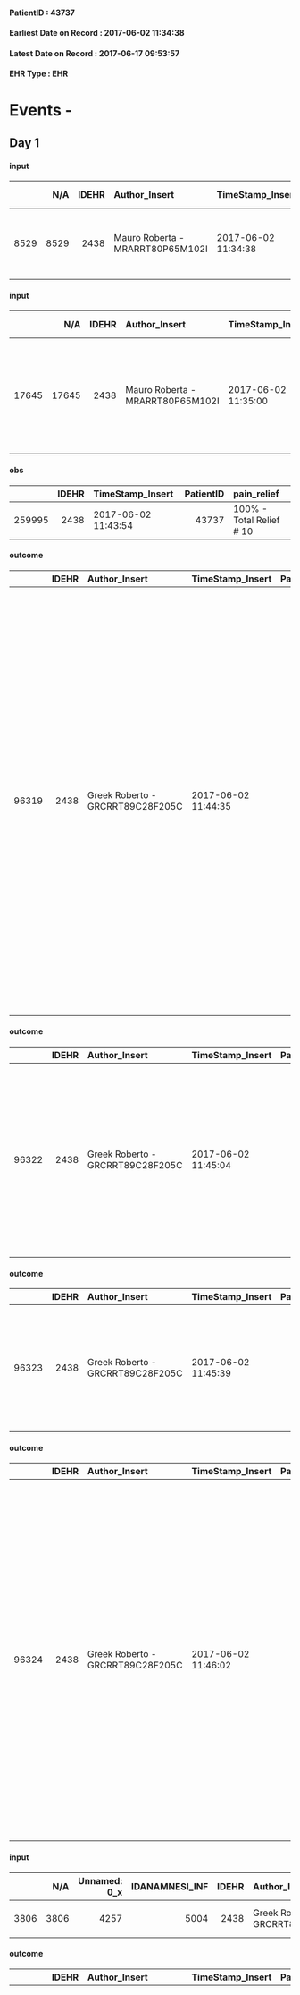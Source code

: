 
#### PatientID : 43737
#### Earliest Date on Record : 2017-06-02 11:34:38
#### Latest Date on Record : 2017-06-17 09:53:57
#### EHR Type : EHR

# Events - 

## Day 1

#### input
|      |    N/A |   IDEHR | Author_Insert                    | TimeStamp_Insert    | EHRType   |   PatientID |   IDDigitalSignDocument | persone_vicine   |   Unnamed: 0_y |   IDANAMNESI_MED |   Non_Rilevabile_y | Note_Non_Rilevabile_y   | diagnosis                                                            |
|-----:|-------:|--------:|:---------------------------------|:--------------------|:----------|------------:|------------------------:|:-----------------|---------------:|-----------------:|-------------------:|:------------------------|:---------------------------------------------------------------------|
| 8529 |   8529 |    2438 | Mauro Roberta - MRARRT80P65M102I | 2017-06-02 11:34:38 | EHR       |       43737 |                  770172 | N/A              |          12574 |             6641 |                  0 | NR                      | Neoplasia polmonare sottoposta a multipli trattamenti radioterapici. |

#### input
|       |    N/A |   IDEHR | Author_Insert                    | TimeStamp_Insert    | EHRType   |   PatientID |   IDDigitalSignDocument | persone_vicine   |   Unnamed: 0_y.1 |   IDDIAGNOSI_ICD |   Non_Rilevabile_y.1 | Note_Non_Rilevabile_y.1   | I_ICD                                                            | II_ICD                                                                       | III_ICD                                                                                                                                                             | IV_ICD                                                  | I_Anno   |
|------:|-------:|--------:|:---------------------------------|:--------------------|:----------|------------:|------------------------:|:-----------------|-----------------:|-----------------:|---------------------:|:--------------------------|:-----------------------------------------------------------------|:-----------------------------------------------------------------------------|:--------------------------------------------------------------------------------------------------------------------------------------------------------------------|:--------------------------------------------------------|:---------|
| 17645 |  17645 |    2438 | Mauro Roberta - MRARRT80P65M102I | 2017-06-02 11:35:00 | EHR       |       43737 |                  770173 | N/A              |             3206 |             3206 |                    0 | NR                        | 1629 - Tumori maligni del bronco o polmone, non specificato#2069 | 07070 - Epatite virale C non specificata senza menzione di coma epatico#2854 | 25000 - Diabete mellito, tipo II o non specificato, non definito se scompensato, senza specificato, non definito se controllato, senza menzione di complicanze#2314 | 1459 - Tumori maligni della bocca, non specificata#2515 | 2014#54  |

#### obs
|        |   IDEHR | TimeStamp_Insert    |   PatientID | pain_relief              |
|-------:|--------:|:--------------------|------------:|:-------------------------|
| 259995 |    2438 | 2017-06-02 11:43:54 |       43737 | 100% - Total Relief # 10 |

#### outcome
|       |   IDEHR | Author_Insert                    | TimeStamp_Insert    |   PatientID |   IDDigitalSignDocument |   IDPAI_VIDAS | opt_problem                                                            |   opt_problem_num | opt_obiettivo                                               |   opt_obiettivo_num | ds_note                             | opt_stato_problema   |   opt_stato_problema_num | opt_interventi                                                                                                                                                                                                                                                                                                                                                                                                                                                   |   opt_interventi_num |
|------:|--------:|:---------------------------------|:--------------------|------------:|------------------------:|--------------:|:-----------------------------------------------------------------------|------------------:|:------------------------------------------------------------|--------------------:|:------------------------------------|:---------------------|-------------------------:|:-----------------------------------------------------------------------------------------------------------------------------------------------------------------------------------------------------------------------------------------------------------------------------------------------------------------------------------------------------------------------------------------------------------------------------------------------------------------|---------------------:|
| 96319 |    2438 | Greek Roberto - GRCRRT89C28F205C | 2017-06-02 11:44:35 |       43737 |                  770203 |         98558 | Alteration of comfort associated with chronic pain and / or acute # 29 |                 2 | The patient riferir√ † ¬ † a satisfactory pain control # 56 |                   1 | More controlled hand and foot pains | closed Problem # 2   |                        2 | Implementation PAI - Therapeutic adjustment # 441; Implementation PAI - Evaluate the efficacy of drug administration # 443; Counseling - Sharing with the caregiver the therapeutic path # 445; Educational - educating the caregiver / patient to the recognition / treatment of symptom # 446; Informative - Inform the patient / caregiver of the need to maintain QoL # 448; Implementation of PAI - Administer the medication correctly as prescribed # 442 |                    2 |

#### outcome
|       |   IDEHR | Author_Insert                    | TimeStamp_Insert    |   PatientID |   IDDigitalSignDocument |   IDPAI_VIDAS | opt_problem               |   opt_problem_num | opt_obiettivo                                                                                         |   opt_obiettivo_num | opt_stato_problema   |   opt_stato_problema_num | opt_interventi                                                                                                                                                                                                   |   opt_interventi_num |
|------:|--------:|:---------------------------------|:--------------------|------------:|------------------------:|--------------:|:--------------------------|------------------:|:------------------------------------------------------------------------------------------------------|--------------------:|:---------------------|-------------------------:|:-----------------------------------------------------------------------------------------------------------------------------------------------------------------------------------------------------------------|---------------------:|
| 96322 |    2438 | Greek Roberto - GRCRRT89C28F205C | 2017-06-02 11:45:04 |       43737 |                  770208 |         98561 | Altered sleep / wake # 31 |                 4 | The patient report † † he slept satisfactorily in terms of quality ¬ † both in terms of quantity # 62 |                   4 | closed Problem # 2   |                        2 | Implementation PAI - Administer the drugs correctly as prescribed # 520; Counseling - Share with the patient the therapeutic path # 522; Implementation PAI - Evaluate the efficacy of drug administration # 521 |                    4 |

#### outcome
|       |   IDEHR | Author_Insert                    | TimeStamp_Insert    |   PatientID |   IDDigitalSignDocument |   IDPAI_VIDAS | opt_problem                                            |   opt_problem_num | opt_obiettivo                                                                                                               |   opt_obiettivo_num | ds_note                             | opt_stato_problema   |   opt_stato_problema_num |   opt_interventi_num |
|------:|--------:|:---------------------------------|:--------------------|------------:|------------------------:|--------------:|:-------------------------------------------------------|------------------:|:----------------------------------------------------------------------------------------------------------------------------|--------------------:|:------------------------------------|:---------------------|-------------------------:|---------------------:|
| 96323 |    2438 | Greek Roberto - GRCRRT89C28F205C | 2017-06-02 11:45:39 |       43737 |                  770209 |         98562 | Alteration or risk of impairment of lung function # 26 |                 3 | The patient will present more profound and effective breaths with possible removal of pulmonary secretions, if present # 43 |                   4 | Dyspnea with a nonproductive cough. | closed Problem # 2   |                        2 |                    4 |

#### outcome
|       |   IDEHR | Author_Insert                    | TimeStamp_Insert    |   PatientID |   IDDigitalSignDocument |   IDPAI_VIDAS | opt_problem                           |   opt_problem_num | opt_obiettivo                             |   opt_obiettivo_num | ds_note                                       | opt_stato_problema   |   opt_stato_problema_num | opt_interventi                                                                                                                                                                                                                                                                                                                                                               |   opt_interventi_num |
|------:|--------:|:---------------------------------|:--------------------|------------:|------------------------:|--------------:|:--------------------------------------|------------------:|:------------------------------------------|--------------------:|:----------------------------------------------|:---------------------|-------------------------:|:-----------------------------------------------------------------------------------------------------------------------------------------------------------------------------------------------------------------------------------------------------------------------------------------------------------------------------------------------------------------------------|---------------------:|
| 96324 |    2438 | Greek Roberto - GRCRRT89C28F205C | 2017-06-02 11:46:02 |       43737 |                  770210 |         98563 | Nutrition / Hydration inadequate # 34 |                 4 | The patient hydrater√ † † adequately # 74 |                   4 | Almost no power supply and adequate hydration | closed Problem # 2   |                        2 | Information - Inform the patient / caregiver on necessit√ † to reduce consciousness to maintain QoL if the symptoms become refractory # 628; Information - Inform the patient / caregiver on the possible options of intervention # 627; Education - Educate the caregiver / patient symptom recognition / treatment # 626; PAI Implementation - therapeutic upgrading # 621 |                    4 |

#### input
|      |    N/A |   Unnamed: 0_x |   IDANAMNESI_INF |   IDEHR | Author_Insert                    | TimeStamp_Insert           | EHRType   |   PatientID |   IDDigitalSignDocument |   Non_Rilevabile_x | Note_Non_Rilevabile_x   | perc_salute               | persone_vicine          | Caregiver   |
|-----:|-------:|---------------:|-----------------:|--------:|:---------------------------------|:---------------------------|:----------|------------:|------------------------:|-------------------:|:------------------------|:--------------------------|:------------------------|:------------|
| 3806 |   3806 |           4257 |             5004 |    2438 | Greek Roberto - GRCRRT89C28F205C | 2017-06-02 14:35:55.183000 | EHR       |       43737 |                  770532 |                  0 | NR                      | perdit√ † Performance # 0 | his wife and 5 children | wife        |

#### outcome
|       |   IDEHR | Author_Insert                    | TimeStamp_Insert    |   PatientID |   IDDigitalSignDocument |   IDPAI_VIDAS | opt_problem                         |   opt_problem_num | opt_obiettivo                                                                                                                                                                                           |   opt_obiettivo_num | opt_stato_problema   |   opt_stato_problema_num | opt_interventi                                                                                                                                                                                                                                                                                                                                                                                                                                                                                                             |   opt_interventi_num |
|------:|--------:|:---------------------------------|:--------------------|------------:|------------------------:|--------------:|:------------------------------------|------------------:|:--------------------------------------------------------------------------------------------------------------------------------------------------------------------------------------------------------|--------------------:|:---------------------|-------------------------:|:---------------------------------------------------------------------------------------------------------------------------------------------------------------------------------------------------------------------------------------------------------------------------------------------------------------------------------------------------------------------------------------------------------------------------------------------------------------------------------------------------------------------------|---------------------:|
| 96411 |    2438 | Greek Roberto - GRCRRT89C28F205C | 2017-06-02 14:37:37 |       43737 |                  770535 |         98650 | Deficit in the care of s√® # 25 = 0 |                 4 | Keep the remaining capacit√ † ¬ † in taking care of s√®, helping the patient to accept their limitations, considering himself in a realistic and objective (eating, bathing, dressing, delete) # 40 = 0 |                   4 | Open Problem # 1     |                        1 | Implementation PAI - Ensuring the right privacy # 91 = 0; Implementation of the IAP - Replace with respect to the already compromised activities # 93 = 0; Implementation of the IAP - Guarantee the patient's choices based on his desires # 92 = 0; Implementation PAI - Help the patient in the activities in which there is still participation by maintaining a non-judgmental attitude # 94 = 0; Implementation of the PAI - Do not increase the patient's dependency regime by replacing in all activities # 95 = 0 |                    4 |

#### outcome
|       |   IDEHR | Author_Insert                    | TimeStamp_Insert    |   PatientID |   IDDigitalSignDocument |   IDPAI_VIDAS | opt_problem                                                |   opt_problem_num | opt_obiettivo                                                                                                   |   opt_obiettivo_num | opt_stato_problema   |   opt_stato_problema_num | opt_interventi                                                                                                                                                                                                                                                                                                                                                                                                                                                                                                                          |   opt_interventi_num |
|------:|--------:|:---------------------------------|:--------------------|------------:|------------------------:|--------------:|:-----------------------------------------------------------|------------------:|:----------------------------------------------------------------------------------------------------------------|--------------------:|:---------------------|-------------------------:|:----------------------------------------------------------------------------------------------------------------------------------------------------------------------------------------------------------------------------------------------------------------------------------------------------------------------------------------------------------------------------------------------------------------------------------------------------------------------------------------------------------------------------------------|---------------------:|
| 96415 |    2438 | Greek Roberto - GRCRRT89C28F205C | 2017-06-02 14:40:09 |       43737 |                  770549 |         98654 | Alteration or risk of impairment of lung function # 26 = 0 |                 3 | The patient will present deeper breaths with effective removal of the pulmonary secretions, if present # 43 = 0 |                   4 | Open Problem # 1     |                        1 | PAI implementation - Place the patient in a semi-seated position and, if necessary, administer O2 therapy # 225 = 0; PAI implementation - Maintain adequate air humidification # 227 = 0; PAI implementation - Monitor water balance # 228 = 0; Implementation of the PAI - Position the patient in a lateral safety position # 229 = 0; Implementation of the PAI - Use a disposable nasal probe for aspiration, taking care not to damage the tracheal mucosa # 231 = 0; Implementation of the PAI - Therapeutic adjustment # 232 = 0 |                    4 |

#### obs
|        |   IDEHR | TimeStamp_Insert           |   PatientID | opt_cooperation   | opt_care_giver   | chk_gastrointestinal_symptoms   | dyspnoea    | motor_performance              | body_temp    | diet     | cognitive_state   | consumption_help   |
|-------:|--------:|:---------------------------|------------:|:------------------|:-----------------|:--------------------------------|:------------|:-------------------------------|:-------------|:---------|:------------------|:-------------------|
| 115334 |    2438 | 2017-06-02 17:00:50.187000 |       43737 | uncooperative # 1 | This # 0         | loss of appetite # 3            | at rest # 0 | bedridden, nontransferable # 5 | Apyrexia # 1 | soft # 1 | Polished # 2      | help with # 2      |

#### obs
|        |   IDEHR | TimeStamp_Insert    |   PatientID |
|-------:|--------:|:--------------------|------------:|
| 163870 |    2438 | 2017-06-02 17:01:15 |       43737 |

#### obs
|        |   IDEHR | TimeStamp_Insert    |   PatientID | pain_relief              |
|-------:|--------:|:--------------------|------------:|:-------------------------|
| 260059 |    2438 | 2017-06-02 17:05:42 |       43737 | 100% - Total Relief # 10 |

#### obs
|       |   IDEHR | TimeStamp_Insert           |   PatientID | personal_hygiene       | urine_elimination   | mobility      | speech            | active_diuresis     | asthenia   | dyspnoea    | motor_performance                                                                                  | diet     | cognitive_state   | consumption_help   |
|------:|--------:|:---------------------------|------------:|:-----------------------|:--------------------|:--------------|:------------------|:--------------------|:-----------|:------------|:---------------------------------------------------------------------------------------------------|:---------|:------------------|:-------------------|
| 66418 |    2438 | 2017-06-02 17:39:51.710000 |       43737 | With help and aids # 3 | Independent # 0     | With help # 2 | fluent speech # 0 | active diuresis # 0 | Severe # 2 | at rest # 0 | 30% - Patient with directions to the hospital or home hospitalization, intensive home support # 03 | Soft # 1 | Polished # 2      | help with # 2      |

#### obs
|        |   IDEHR | TimeStamp_Insert    |   PatientID | pain_relief              |
|-------:|--------:|:--------------------|------------:|:-------------------------|
| 260103 |    2438 | 2017-06-03 01:40:23 |       43737 | 100% - Total Relief # 10 |

#### obs
|        |   IDEHR | TimeStamp_Insert           |   PatientID | dyspnoea    | body_temp    |
|-------:|--------:|:---------------------------|------------:|:------------|:-------------|
| 115344 |    2438 | 2017-06-03 05:35:34.887000 |       43737 | at rest # 0 | Apyrexia # 1 |

#### obs
|        |   IDEHR | TimeStamp_Insert    |   PatientID |
|-------:|--------:|:--------------------|------------:|
| 163883 |    2438 | 2017-06-03 05:38:01 |       43737 |

#### obs
|       |   IDEHR | TimeStamp_Insert           |   PatientID | speech            | dyspnoea    | motor_performance                                                                                  |
|------:|--------:|:---------------------------|------------:|:------------------|:------------|:---------------------------------------------------------------------------------------------------|
| 66436 |    2438 | 2017-06-03 06:04:14.593000 |       43737 | fluent speech # 0 | at rest # 0 | 30% - Patient with directions to the hospital or home hospitalization, intensive home support # 03 |

#### obs
|        |   IDEHR | TimeStamp_Insert    |   PatientID | pain_relief              |
|-------:|--------:|:--------------------|------------:|:-------------------------|
| 260115 |    2438 | 2017-06-03 09:46:20 |       43737 | 100% - Total Relief # 10 |

#### obs
|        |   IDEHR | TimeStamp_Insert           |   PatientID | opt_cooperation   | chk_gastrointestinal_symptoms   | cachexia     | dyspnoea    | motor_performance                     | body_temp    | agitation_behavior_freq   | diet     | cognitive_state   | consumption_help   |
|-------:|--------:|:---------------------------|------------:|:------------------|:--------------------------------|:-------------|:------------|:--------------------------------------|:-------------|:--------------------------|:---------|:------------------|:-------------------|
| 115361 |    2438 | 2017-06-03 11:22:43.757000 |       43737 | Collaborating # 0 | loss of appetite # 3            | cachexia # 0 | at rest # 0 | wanders with aids and supervision # 1 | Apyrexia # 1 | quiet # 0                 | soft # 1 | Polished # 2      | Independent # 0    |

#### obs
|        |   IDEHR | TimeStamp_Insert    |   PatientID |
|-------:|--------:|:--------------------|------------:|
| 163899 |    2438 | 2017-06-03 11:23:06 |       43737 |


## Day 2

#### obs
|        |   IDEHR | TimeStamp_Insert    |   PatientID | pain_relief              |
|-------:|--------:|:--------------------|------------:|:-------------------------|
| 260142 |    2438 | 2017-06-03 13:42:27 |       43737 | 100% - Total Relief # 10 |

#### obs
|       |   IDEHR | TimeStamp_Insert           |   PatientID | personal_hygiene       | urine_elimination   | mobility      | speech            | active_diuresis     | asthenia   | dyspnoea    | motor_performance                                                                                  | diet     | cognitive_state   | consumption_help   |
|------:|--------:|:---------------------------|------------:|:-----------------------|:--------------------|:--------------|:------------------|:--------------------|:-----------|:------------|:---------------------------------------------------------------------------------------------------|:---------|:------------------|:-------------------|
| 66445 |    2438 | 2017-06-03 14:32:45.510000 |       43737 | With help and aids # 3 | Independent # 0     | With help # 2 | fluent speech # 0 | active diuresis # 0 | Severe # 2 | at rest # 0 | 30% - Patient with directions to the hospital or home hospitalization, intensive home support # 03 | Soft # 1 | Polished # 2      | help with # 2      |

#### obs
|       |   IDEHR | TimeStamp_Insert           |   PatientID | personal_hygiene       | urine_elimination   | mobility      | speech            | active_diuresis     | asthenia   | dyspnoea        | motor_performance                                                                                  | diet     | cognitive_state   | consumption_help   |
|------:|--------:|:---------------------------|------------:|:-----------------------|:--------------------|:--------------|:------------------|:--------------------|:-----------|:----------------|:---------------------------------------------------------------------------------------------------|:---------|:------------------|:-------------------|
| 66451 |    2438 | 2017-06-03 17:46:11.533000 |       43737 | With help and aids # 3 | Independent # 0     | With help # 2 | fluent speech # 0 | active diuresis # 0 | Severe # 2 | mild strain # 1 | 30% - Patient with directions to the hospital or home hospitalization, intensive home support # 03 | Soft # 1 | Polished # 2      | help with # 2      |

#### obs
|        |   IDEHR | TimeStamp_Insert    |   PatientID | pain_relief              |
|-------:|--------:|:--------------------|------------:|:-------------------------|
| 260168 |    2438 | 2017-06-03 17:46:12 |       43737 | 100% - Total Relief # 10 |

#### obs
|        |   IDEHR | TimeStamp_Insert           |   PatientID | opt_cooperation   | opt_care_giver   | chk_gastrointestinal_symptoms   | cachexia     | dyspnoea    | motor_performance                     | body_temp    | agitation_behavior_freq   | diet     | cognitive_state   | consumption_help   |
|-------:|--------:|:---------------------------|------------:|:------------------|:-----------------|:--------------------------------|:-------------|:------------|:--------------------------------------|:-------------|:--------------------------|:---------|:------------------|:-------------------|
| 115385 |    2438 | 2017-06-03 18:37:29.200000 |       43737 | Collaborating # 0 | This # 0         | loss of appetite # 3            | cachexia # 0 | at rest # 0 | wanders with aids and supervision # 1 | Apyrexia # 1 | quiet # 0                 | soft # 1 | Polished # 2      | Independent # 0    |

#### obs
|        |   IDEHR | TimeStamp_Insert    |   PatientID |
|-------:|--------:|:--------------------|------------:|
| 163926 |    2438 | 2017-06-03 18:38:01 |       43737 |

#### obs
|        |   IDEHR | TimeStamp_Insert    |   PatientID | pain_relief              |
|-------:|--------:|:--------------------|------------:|:-------------------------|
| 260181 |    2438 | 2017-06-04 05:35:50 |       43737 | 100% - Total Relief # 10 |

#### obs
|       |   IDEHR | TimeStamp_Insert           |   PatientID | speech            | dyspnoea    | motor_performance                                                                                  |
|------:|--------:|:---------------------------|------------:|:------------------|:------------|:---------------------------------------------------------------------------------------------------|
| 66465 |    2438 | 2017-06-04 06:32:19.163000 |       43737 | fluent speech # 0 | at rest # 0 | 30% - Patient with directions to the hospital or home hospitalization, intensive home support # 03 |

#### obs
|        |   IDEHR | TimeStamp_Insert    |   PatientID |
|-------:|--------:|:--------------------|------------:|
| 163938 |    2438 | 2017-06-04 06:36:17 |       43737 |

#### obs
|        |   IDEHR | TimeStamp_Insert    |   PatientID | pain_relief              |
|-------:|--------:|:--------------------|------------:|:-------------------------|
| 260204 |    2438 | 2017-06-04 09:45:15 |       43737 | 100% - Total Relief # 10 |

#### obs
|        |   IDEHR | TimeStamp_Insert           |   PatientID | opt_cooperation   | chk_gastrointestinal_symptoms   | asthenia     | dyspnoea    | motor_performance                                | body_temp    | agitation_behavior_freq   | diet     | cognitive_state   | consumption_help   |
|-------:|--------:|:---------------------------|------------:|:------------------|:--------------------------------|:-------------|:------------|:-------------------------------------------------|:-------------|:--------------------------|:---------|:------------------|:-------------------|
| 115399 |    2438 | 2017-06-04 11:33:00.240000 |       43737 | Collaborating # 0 | loss of appetite # 3            | Moderate # 1 | at rest # 0 | only ambulate with aid or use the wheelchair # 2 | Apyrexia # 1 | quiet # 0                 | soft # 1 | Polished # 2      | Independent # 0    |

#### obs
|        |   IDEHR | TimeStamp_Insert    |   PatientID |
|-------:|--------:|:--------------------|------------:|
| 163947 |    2438 | 2017-06-04 11:33:37 |       43737 |


## Day 3

#### obs
|        |   IDEHR | TimeStamp_Insert    |   PatientID | pain_relief              |
|-------:|--------:|:--------------------|------------:|:-------------------------|
| 260215 |    2438 | 2017-06-04 13:16:03 |       43737 | 100% - Total Relief # 10 |

#### obs
|        |   IDEHR | TimeStamp_Insert           |   PatientID | opt_cooperation   | opt_care_giver   | chk_gastrointestinal_symptoms   | asthenia     | dyspnoea    | motor_performance                                | body_temp    | agitation_behavior_freq   | diet     | cognitive_state   | consumption_help   |
|-------:|--------:|:---------------------------|------------:|:------------------|:-----------------|:--------------------------------|:-------------|:------------|:-------------------------------------------------|:-------------|:--------------------------|:---------|:------------------|:-------------------|
| 115420 |    2438 | 2017-06-04 16:54:56.963000 |       43737 | Collaborating # 0 | This # 0         | loss of appetite # 3            | Moderate # 1 | at rest # 0 | only ambulate with aid or use the wheelchair # 2 | Apyrexia # 1 | quiet # 0                 | soft # 1 | Polished # 2      | Independent # 0    |

#### obs
|        |   IDEHR | TimeStamp_Insert    |   PatientID |
|-------:|--------:|:--------------------|------------:|
| 163969 |    2438 | 2017-06-04 16:55:34 |       43737 |

#### obs
|       |   IDEHR | TimeStamp_Insert           |   PatientID | personal_hygiene       | urine_elimination   | mobility      | speech            | active_diuresis     | asthenia   | dyspnoea    | motor_performance                                                                                  | body_temp    | diet     | cognitive_state   | consumption_help   |
|------:|--------:|:---------------------------|------------:|:-----------------------|:--------------------|:--------------|:------------------|:--------------------|:-----------|:------------|:---------------------------------------------------------------------------------------------------|:-------------|:---------|:------------------|:-------------------|
| 66480 |    2438 | 2017-06-04 20:29:11.503000 |       43737 | With help and aids # 3 | Independent # 0     | With help # 2 | fluent speech # 0 | active diuresis # 0 | Severe # 2 | at rest # 0 | 30% - Patient with directions to the hospital or home hospitalization, intensive home support # 03 | Apyrexia # 0 | Soft # 1 | Polished # 2      | help with # 2      |

#### obs
|        |   IDEHR | TimeStamp_Insert    |   PatientID | pain_relief              |
|-------:|--------:|:--------------------|------------:|:-------------------------|
| 260238 |    2438 | 2017-06-04 20:30:00 |       43737 | 100% - Total Relief # 10 |

#### obs
|        |   IDEHR | TimeStamp_Insert    |   PatientID | pain_relief              |
|-------:|--------:|:--------------------|------------:|:-------------------------|
| 260250 |    2438 | 2017-06-05 06:01:02 |       43737 | 100% - Total Relief # 10 |

#### obs
|       |   IDEHR | TimeStamp_Insert           |   PatientID | asthenia   | dyspnoea    | motor_performance                                                                                  |
|------:|--------:|:---------------------------|------------:|:-----------|:------------|:---------------------------------------------------------------------------------------------------|
| 66488 |    2438 | 2017-06-05 06:02:53.457000 |       43737 | Severe # 2 | at rest # 0 | 30% - Patient with directions to the hospital or home hospitalization, intensive home support # 03 |

#### obs
|        |   IDEHR | TimeStamp_Insert    |   PatientID |
|-------:|--------:|:--------------------|------------:|
| 163984 |    2438 | 2017-06-05 06:50:53 |       43737 |

#### obs
|        |   IDEHR | TimeStamp_Insert    |   PatientID | pain_relief              |
|-------:|--------:|:--------------------|------------:|:-------------------------|
| 260272 |    2438 | 2017-06-05 08:48:12 |       43737 | 100% - Total Relief # 10 |

#### obs
|        |   IDEHR | TimeStamp_Insert           |   PatientID | opt_cooperation   | opt_care_giver   | opt_dehydration   | dyspnoea    | motor_performance                     | agitation_behavior_freq   | diet            | cognitive_state   | consumption_help   |
|-------:|--------:|:---------------------------|------------:|:------------------|:-----------------|:------------------|:------------|:--------------------------------------|:--------------------------|:----------------|:------------------|:-------------------|
| 115439 |    2438 | 2017-06-05 10:26:50.693000 |       43737 | Collaborating # 0 | This # 0         | Dehydration # 0   | at rest # 0 | wanders with aids and supervision # 1 | quiet # 0                 | homogenized # 2 | Polished # 2      | Independent # 0    |

#### obs
|        |   IDEHR | TimeStamp_Insert    |   PatientID |
|-------:|--------:|:--------------------|------------:|
| 163996 |    2438 | 2017-06-05 10:27:26 |       43737 |


## Day 4

#### obs
|        |   IDEHR | TimeStamp_Insert    |   PatientID | pain_relief              |
|-------:|--------:|:--------------------|------------:|:-------------------------|
| 260394 |    2438 | 2017-06-05 16:15:55 |       43737 | 100% - Total Relief # 10 |

#### obs
|        |   IDEHR | TimeStamp_Insert           |   PatientID | opt_cooperation   | opt_care_giver   | opt_dehydration   | asthenia   | dyspnoea    | motor_performance                     | body_temp    | agitation_behavior_freq   | diet            | cognitive_state   | consumption_help   |
|-------:|--------:|:---------------------------|------------:|:------------------|:-----------------|:------------------|:-----------|:------------|:--------------------------------------|:-------------|:--------------------------|:----------------|:------------------|:-------------------|
| 115472 |    2438 | 2017-06-05 16:36:42.127000 |       43737 | Collaborating # 0 | This # 0         | Dehydration # 0   | light # 0  | at rest # 0 | wanders with aids and supervision # 1 | Apyrexia # 1 | quiet # 0                 | homogenized # 2 | Polished # 2      | Independent # 0    |

#### obs
|        |   IDEHR | TimeStamp_Insert    |   PatientID |
|-------:|--------:|:--------------------|------------:|
| 164027 |    2438 | 2017-06-05 16:37:29 |       43737 |

#### obs
|       |   IDEHR | TimeStamp_Insert           |   PatientID | personal_hygiene       | urine_elimination   | mobility      | speech            | active_diuresis     | asthenia   | dyspnoea    | motor_performance                                                                                  | body_temp    | diet     | cognitive_state   | consumption_help   |
|------:|--------:|:---------------------------|------------:|:-----------------------|:--------------------|:--------------|:------------------|:--------------------|:-----------|:------------|:---------------------------------------------------------------------------------------------------|:-------------|:---------|:------------------|:-------------------|
| 66527 |    2438 | 2017-06-05 20:01:19.153000 |       43737 | With help and aids # 3 | Independent # 0     | With help # 2 | fluent speech # 0 | active diuresis # 0 | Severe # 2 | at rest # 0 | 30% - Patient with directions to the hospital or home hospitalization, intensive home support # 03 | Apyrexia # 0 | Soft # 1 | Polished # 2      | help with # 2      |

#### obs
|        |   IDEHR | TimeStamp_Insert    |   PatientID | pain_relief              |
|-------:|--------:|:--------------------|------------:|:-------------------------|
| 260441 |    2438 | 2017-06-06 05:57:05 |       43737 | 100% - Total Relief # 10 |

#### obs
|       |   IDEHR | TimeStamp_Insert           |   PatientID | motor_performance                                                                                  |
|------:|--------:|:---------------------------|------------:|:---------------------------------------------------------------------------------------------------|
| 66536 |    2438 | 2017-06-06 06:23:16.900000 |       43737 | 30% - Patient with directions to the hospital or home hospitalization, intensive home support # 03 |

#### obs
|        |   IDEHR | TimeStamp_Insert    |   PatientID |
|-------:|--------:|:--------------------|------------:|
| 164049 |    2438 | 2017-06-06 06:31:41 |       43737 |


## Day 5

#### obs
|        |   IDEHR | TimeStamp_Insert    |   PatientID | pain_relief              |
|-------:|--------:|:--------------------|------------:|:-------------------------|
| 260497 |    2438 | 2017-06-06 11:49:29 |       43737 | 100% - Total Relief # 10 |

#### obs
|        |   IDEHR | TimeStamp_Insert    |   PatientID | pain_relief              |
|-------:|--------:|:--------------------|------------:|:-------------------------|
| 260509 |    2438 | 2017-06-06 12:11:12 |       43737 | 100% - Total Relief # 10 |

#### obs
|        |   IDEHR | TimeStamp_Insert           |   PatientID | opt_cooperation   | opt_care_giver   | opt_dehydration   | dyspnoea    | motor_performance                     | agitation_behavior_freq   | diet            | cognitive_state   | consumption_help   |
|-------:|--------:|:---------------------------|------------:|:------------------|:-----------------|:------------------|:------------|:--------------------------------------|:--------------------------|:----------------|:------------------|:-------------------|
| 115514 |    2438 | 2017-06-06 13:04:02.143000 |       43737 | Collaborating # 0 | This # 0         | Dehydration # 0   | at rest # 0 | wanders with aids and supervision # 1 | quiet # 0                 | homogenized # 2 | Polished # 2      | Independent # 0    |

#### obs
|        |   IDEHR | TimeStamp_Insert    |   PatientID |
|-------:|--------:|:--------------------|------------:|
| 164075 |    2438 | 2017-06-06 13:04:35 |       43737 |

#### obs
|        |   IDEHR | TimeStamp_Insert           |   PatientID |
|-------:|--------:|:---------------------------|------------:|
| 124056 |    2438 | 2017-06-06 14:52:53.423000 |       43737 |

#### obs
|        |   IDEHR | TimeStamp_Insert    |   PatientID |
|-------:|--------:|:--------------------|------------:|
| 164092 |    2438 | 2017-06-06 17:50:06 |       43737 |

#### obs
|        |   IDEHR | TimeStamp_Insert    |   PatientID | pain_relief              |
|-------:|--------:|:--------------------|------------:|:-------------------------|
| 260612 |    2438 | 2017-06-06 19:11:40 |       43737 | 100% - Total Relief # 10 |

#### obs
|       |   IDEHR | TimeStamp_Insert           |   PatientID | personal_hygiene       | urine_elimination   | mobility      | speech            | active_diuresis     | asthenia   | dyspnoea    | motor_performance                                                                                  | body_temp    | diet     | cognitive_state   | consumption_help   |
|------:|--------:|:---------------------------|------------:|:-----------------------|:--------------------|:--------------|:------------------|:--------------------|:-----------|:------------|:---------------------------------------------------------------------------------------------------|:-------------|:---------|:------------------|:-------------------|
| 66578 |    2438 | 2017-06-06 21:49:15.540000 |       43737 | With help and aids # 3 | Independent # 0     | With help # 2 | fluent speech # 0 | active diuresis # 0 | Severe # 2 | at rest # 0 | 30% - Patient with directions to the hospital or home hospitalization, intensive home support # 03 | Apyrexia # 0 | Soft # 1 | Polished # 2      | help with # 2      |

#### obs
|        |   IDEHR | TimeStamp_Insert           |   PatientID | opt_cooperation   | opt_care_giver   | chk_bowel_symptoms   | asthenia   | dyspnoea    | motor_performance                                                | body_temp    | agitation_behavior_freq   |
|-------:|--------:|:---------------------------|------------:|:------------------|:-----------------|:---------------------|:-----------|:------------|:-----------------------------------------------------------------|:-------------|:--------------------------|
| 115548 |    2438 | 2017-06-07 05:32:25.793000 |       43737 | Collaborating # 0 | absent # 2       | use aids # 1         | Severe # 2 | at rest # 0 | unable to walk, transfers difficolt√ † with support operator # 3 | Apyrexia # 1 | quiet # 0                 |

#### obs
|        |   IDEHR | TimeStamp_Insert    |   PatientID |
|-------:|--------:|:--------------------|------------:|
| 164107 |    2438 | 2017-06-07 05:33:25 |       43737 |

#### obs
|        |   IDEHR | TimeStamp_Insert    |   PatientID | pain_relief              |
|-------:|--------:|:--------------------|------------:|:-------------------------|
| 260633 |    2438 | 2017-06-07 06:04:09 |       43737 | 100% - Total Relief # 10 |

#### obs
|       |   IDEHR | TimeStamp_Insert           |   PatientID | asthenia   | motor_performance                                                                                  |
|------:|--------:|:---------------------------|------------:|:-----------|:---------------------------------------------------------------------------------------------------|
| 66589 |    2438 | 2017-06-07 06:04:59.470000 |       43737 | Severe # 2 | 30% - Patient with directions to the hospital or home hospitalization, intensive home support # 03 |


## Day 6

#### obs
|        |   IDEHR | TimeStamp_Insert           |   PatientID | opt_cooperation   | opt_memory_deficit_type   | chk_ausili_incont   | opt_care_giver   | asthenia     | dyspnoea    | motor_performance                                                | body_temp    | agitation_behavior_freq   | mood                | diet            | cognitive_state          | consumption_help   |
|-------:|--------:|:---------------------------|------------:|:------------------|:--------------------------|:--------------------|:-----------------|:-------------|:------------|:-----------------------------------------------------------------|:-------------|:--------------------------|:--------------------|:----------------|:-------------------------|:-------------------|
| 115580 |    2438 | 2017-06-07 13:08:14.853000 |       43737 | Collaborating # 0 | Short term 0 #            | absorbency # 0      | This # 0         | Moderate # 1 | at rest # 0 | unable to walk, transfers difficolt√ † with support operator # 3 | Apyrexia # 1 | quiet # 0                 | irritabilit√ † # 05 | homogenized # 2 | confused - sometimes # 0 | help with # 2      |

#### obs
|        |   IDEHR | TimeStamp_Insert    |   PatientID |
|-------:|--------:|:--------------------|------------:|
| 164137 |    2438 | 2017-06-07 13:09:17 |       43737 |

#### obs
|        |   IDEHR | TimeStamp_Insert    |   PatientID | pain_relief              |
|-------:|--------:|:--------------------|------------:|:-------------------------|
| 260693 |    2438 | 2017-06-07 13:18:06 |       43737 | 100% - Total Relief # 10 |

#### obs
|       |   IDEHR | TimeStamp_Insert           |   PatientID | personal_hygiene       | urine_elimination   | mobility               | speech            | cough                      | memory_deficit      | active_diuresis     | asthenia   | dyspnoea    | motor_performance                                                                                  | mood                | diet     | cognitive_state          | consumption_help   |
|------:|--------:|:---------------------------|------------:|:-----------------------|:--------------------|:-----------------------|:------------------|:---------------------------|:--------------------|:--------------------|:-----------|:------------|:---------------------------------------------------------------------------------------------------|:--------------------|:---------|:-------------------------|:-------------------|
| 66603 |    2438 | 2017-06-07 13:24:15.300000 |       43737 | With help and aids # 3 | Independent # 0     | With help and aids # 3 | fluent speech # 0 | ineffective productive # 2 | memory deficits # 0 | active diuresis # 0 | Severe # 2 | at rest # 0 | 30% - Patient with directions to the hospital or home hospitalization, intensive home support # 03 | irritabilit√ † # 05 | Soft # 1 | confused - sometimes # 0 | help with # 2      |

#### obs
|        |   IDEHR | TimeStamp_Insert    |   PatientID | pain_relief              |
|-------:|--------:|:--------------------|------------:|:-------------------------|
| 260723 |    2438 | 2017-06-07 18:00:44 |       43737 | 100% - Total Relief # 10 |

#### obs
|       |   IDEHR | TimeStamp_Insert           |   PatientID | personal_hygiene       | urine_elimination   | mobility      | speech            | active_diuresis     | asthenia   | dyspnoea    | motor_performance                                                                                  | body_temp    | diet     | cognitive_state   | consumption_help   |
|------:|--------:|:---------------------------|------------:|:-----------------------|:--------------------|:--------------|:------------------|:--------------------|:-----------|:------------|:---------------------------------------------------------------------------------------------------|:-------------|:---------|:------------------|:-------------------|
| 66615 |    2438 | 2017-06-07 18:31:51.367000 |       43737 | With help and aids # 3 | Independent # 0     | With help # 2 | fluent speech # 0 | active diuresis # 0 | Severe # 2 | at rest # 0 | 30% - Patient with directions to the hospital or home hospitalization, intensive home support # 03 | Apyrexia # 0 | Soft # 1 | Polished # 2      | help with # 2      |

#### obs
|        |   IDEHR | TimeStamp_Insert           |   PatientID | chk_ausili_presidi   | dyspnoea    | motor_performance              | body_temp    |
|-------:|--------:|:---------------------------|------------:|:---------------------|:------------|:-------------------------------|:-------------|
| 115603 |    2438 | 2017-06-08 05:40:37.073000 |       43737 | absorbency # 0       | at rest # 0 | bedridden, nontransferable # 5 | Apyrexia # 1 |

#### obs
|        |   IDEHR | TimeStamp_Insert    |   PatientID |
|-------:|--------:|:--------------------|------------:|
| 164160 |    2438 | 2017-06-08 05:41:32 |       43737 |

#### obs
|        |   IDEHR | TimeStamp_Insert    |   PatientID | pain_relief              |
|-------:|--------:|:--------------------|------------:|:-------------------------|
| 260747 |    2438 | 2017-06-08 05:55:06 |       43737 | 100% - Total Relief # 10 |

#### obs
|       |   IDEHR | TimeStamp_Insert           |   PatientID | asthenia   | motor_performance                                                                                  |
|------:|--------:|:---------------------------|------------:|:-----------|:---------------------------------------------------------------------------------------------------|
| 66636 |    2438 | 2017-06-08 05:57:24.507000 |       43737 | Severe # 2 | 30% - Patient with directions to the hospital or home hospitalization, intensive home support # 03 |

#### obs
|        |   IDEHR | TimeStamp_Insert    |   PatientID | pain_relief              |
|-------:|--------:|:--------------------|------------:|:-------------------------|
| 260778 |    2438 | 2017-06-08 11:13:19 |       43737 | 100% - Total Relief # 10 |


## Day 7

#### obs
|        |   IDEHR | TimeStamp_Insert           |   PatientID | opt_cooperation   | chk_ausili_presidi   | opt_care_giver   | asthenia     | dyspnoea    | motor_performance                                                | body_temp    | agitation_behavior_freq   | diet     | consumption_help   |
|-------:|--------:|:---------------------------|------------:|:------------------|:---------------------|:-----------------|:-------------|:------------|:-----------------------------------------------------------------|:-------------|:--------------------------|:---------|:-------------------|
| 115634 |    2438 | 2017-06-08 12:33:24.920000 |       43737 | Collaborating # 0 | absorbency # 0       | This # 0         | Moderate # 1 | at rest # 0 | unable to walk, transfers difficolt√ † with support operator # 3 | Apyrexia # 1 | quiet # 0                 | soft # 1 | help with # 2      |

#### obs
|        |   IDEHR | TimeStamp_Insert    |   PatientID |
|-------:|--------:|:--------------------|------------:|
| 164185 |    2438 | 2017-06-08 12:33:58 |       43737 |

#### obs
|       |   IDEHR | TimeStamp_Insert           |   PatientID | personal_hygiene       | urine_elimination   | mobility               | speech            | cough                      | memory_deficit      | active_diuresis     | asthenia   | dyspnoea    | motor_performance                                                                                  | mood                | diet     | cognitive_state          | consumption_help   |
|------:|--------:|:---------------------------|------------:|:-----------------------|:--------------------|:-----------------------|:------------------|:---------------------------|:--------------------|:--------------------|:-----------|:------------|:---------------------------------------------------------------------------------------------------|:--------------------|:---------|:-------------------------|:-------------------|
| 66653 |    2438 | 2017-06-08 13:47:35.460000 |       43737 | With help and aids # 3 | Independent # 0     | With help and aids # 3 | fluent speech # 0 | ineffective productive # 2 | memory deficits # 0 | active diuresis # 0 | Severe # 2 | at rest # 0 | 30% - Patient with directions to the hospital or home hospitalization, intensive home support # 03 | irritabilit√ † # 05 | Soft # 1 | confused - sometimes # 0 | help with # 2      |

#### obs
|        |   IDEHR | TimeStamp_Insert    |   PatientID | pain_relief              |
|-------:|--------:|:--------------------|------------:|:-------------------------|
| 260862 |    2438 | 2017-06-08 16:43:35 |       43737 | 100% - Total Relief # 10 |

#### obs
|       |   IDEHR | TimeStamp_Insert           |   PatientID | personal_hygiene       | urine_elimination   | mobility               | speech            | cough                      | memory_deficit      | active_diuresis     | asthenia   | dyspnoea    | motor_performance                                                                                  | mood                | diet     | cognitive_state          | consumption_help   |
|------:|--------:|:---------------------------|------------:|:-----------------------|:--------------------|:-----------------------|:------------------|:---------------------------|:--------------------|:--------------------|:-----------|:------------|:---------------------------------------------------------------------------------------------------|:--------------------|:---------|:-------------------------|:-------------------|
| 66666 |    2438 | 2017-06-08 16:47:10.637000 |       43737 | With help and aids # 3 | Independent # 0     | With help and aids # 3 | fluent speech # 0 | ineffective productive # 2 | memory deficits # 0 | active diuresis # 0 | Severe # 2 | at rest # 0 | 30% - Patient with directions to the hospital or home hospitalization, intensive home support # 03 | irritabilit√ † # 05 | Soft # 1 | confused - sometimes # 0 | help with # 2      |

#### obs
|        |   IDEHR | TimeStamp_Insert           |   PatientID | opt_cooperation   | chk_ausili_presidi   | opt_care_giver   | asthenia     | dyspnoea    | motor_performance                                                | body_temp    | agitation_behavior_freq   | diet     | consumption_help   |
|-------:|--------:|:---------------------------|------------:|:------------------|:---------------------|:-----------------|:-------------|:------------|:-----------------------------------------------------------------|:-------------|:--------------------------|:---------|:-------------------|
| 115652 |    2438 | 2017-06-08 17:20:14.063000 |       43737 | Collaborating # 0 | absorbency # 0       | This # 0         | Moderate # 1 | at rest # 0 | unable to walk, transfers difficolt√ † with support operator # 3 | Apyrexia # 1 | quiet # 0                 | soft # 1 | help with # 2      |

#### obs
|        |   IDEHR | TimeStamp_Insert    |   PatientID |
|-------:|--------:|:--------------------|------------:|
| 164202 |    2438 | 2017-06-08 17:20:35 |       43737 |

#### obs
|        |   IDEHR | TimeStamp_Insert    |   PatientID | pain_relief              |
|-------:|--------:|:--------------------|------------:|:-------------------------|
| 260910 |    2438 | 2017-06-09 05:38:39 |       43737 | 100% - Total Relief # 10 |

#### obs
|       |   IDEHR | TimeStamp_Insert           |   PatientID | asthenia   | motor_performance                                                                                  |
|------:|--------:|:---------------------------|------------:|:-----------|:---------------------------------------------------------------------------------------------------|
| 66689 |    2438 | 2017-06-09 06:05:56.253000 |       43737 | Severe # 2 | 30% - Patient with directions to the hospital or home hospitalization, intensive home support # 03 |

#### obs
|        |   IDEHR | TimeStamp_Insert    |   PatientID |
|-------:|--------:|:--------------------|------------:|
| 164212 |    2438 | 2017-06-09 07:03:21 |       43737 |

#### obs
|        |   IDEHR | TimeStamp_Insert    |   PatientID | pain_relief              |
|-------:|--------:|:--------------------|------------:|:-------------------------|
| 260922 |    2438 | 2017-06-09 09:15:14 |       43737 | 100% - Total Relief # 10 |


## Day 8

#### obs
|        |   IDEHR | TimeStamp_Insert           |   PatientID | opt_cooperation                           | opt_care_giver   | opt_dehydration   | dyspnoea    | motor_performance                     | body_temp    | agitation_behavior_freq   | mood                           | diet            | cognitive_state          | consumption_help   |
|-------:|--------:|:---------------------------|------------:|:------------------------------------------|:-----------------|:------------------|:------------|:--------------------------------------|:-------------|:--------------------------|:-------------------------------|:----------------|:-------------------------|:-------------------|
| 115676 |    2438 | 2017-06-09 12:51:10.683000 |       43737 | discomfort to the technical maneuvers # 2 | This # 0         | Dehydration # 0   | at rest # 0 | wanders with aids and supervision # 1 | Apyrexia # 1 | quiet # 0                 | irritabilit√ † # 05; # 09 rage | homogenized # 2 | confused - sometimes # 0 | Independent # 0    |

#### obs
|        |   IDEHR | TimeStamp_Insert    |   PatientID |
|-------:|--------:|:--------------------|------------:|
| 164234 |    2438 | 2017-06-09 12:51:40 |       43737 |

#### obs
|        |   IDEHR | TimeStamp_Insert           |   PatientID | opt_cooperation                           | opt_care_giver   | opt_dehydration   | dyspnoea    | motor_performance                     | body_temp    | agitation_behavior_freq   | mood                           | diet            | cognitive_state          | consumption_help   |
|-------:|--------:|:---------------------------|------------:|:------------------------------------------|:-----------------|:------------------|:------------|:--------------------------------------|:-------------|:--------------------------|:-------------------------------|:----------------|:-------------------------|:-------------------|
| 115683 |    2438 | 2017-06-09 16:25:33.160000 |       43737 | discomfort to the technical maneuvers # 2 | This # 0         | Dehydration # 0   | at rest # 0 | wanders with aids and supervision # 1 | Apyrexia # 1 | quiet # 0                 | irritabilit√ † # 05; # 09 rage | homogenized # 2 | confused - sometimes # 0 | Independent # 0    |

#### obs
|        |   IDEHR | TimeStamp_Insert    |   PatientID |
|-------:|--------:|:--------------------|------------:|
| 164241 |    2438 | 2017-06-09 16:26:09 |       43737 |

#### obs
|       |   IDEHR | TimeStamp_Insert           |   PatientID | personal_hygiene       | urine_elimination   | mobility               | speech            | cough                      | memory_deficit      | active_diuresis     | asthenia   | dyspnoea    | motor_performance                                                                                  | mood                                        | diet     | cognitive_state          | consumption_help   |
|------:|--------:|:---------------------------|------------:|:-----------------------|:--------------------|:-----------------------|:------------------|:---------------------------|:--------------------|:--------------------|:-----------|:------------|:---------------------------------------------------------------------------------------------------|:--------------------------------------------|:---------|:-------------------------|:-------------------|
| 66717 |    2438 | 2017-06-09 18:32:31.313000 |       43737 | With help and aids # 3 | Independent # 0     | With help and aids # 3 | fluent speech # 0 | ineffective productive # 2 | memory deficits # 0 | active diuresis # 0 | Severe # 2 | at rest # 0 | 30% - Patient with directions to the hospital or home hospitalization, intensive home support # 03 | closing in itself # 01; # 05 irritabilit√ † | Soft # 1 | confused - sometimes # 0 | help with # 2      |

#### obs
|        |   IDEHR | TimeStamp_Insert    |   PatientID | pain_relief              |
|-------:|--------:|:--------------------|------------:|:-------------------------|
| 261047 |    2438 | 2017-06-09 18:32:44 |       43737 | 100% - Total Relief # 10 |

#### obs
|        |   IDEHR | TimeStamp_Insert    |   PatientID | pain_relief              |
|-------:|--------:|:--------------------|------------:|:-------------------------|
| 261071 |    2438 | 2017-06-10 05:37:40 |       43737 | 100% - Total Relief # 10 |

#### obs
|       |   IDEHR | TimeStamp_Insert           |   PatientID | asthenia   | dyspnoea    | motor_performance                                                                                  |
|------:|--------:|:---------------------------|------------:|:-----------|:------------|:---------------------------------------------------------------------------------------------------|
| 66731 |    2438 | 2017-06-10 05:42:16.470000 |       43737 | Severe # 2 | at rest # 0 | 30% - Patient with directions to the hospital or home hospitalization, intensive home support # 03 |

#### obs
|        |   IDEHR | TimeStamp_Insert    |   PatientID | pain_relief   |
|-------:|--------:|:--------------------|------------:|:--------------|
| 261086 |    2438 | 2017-06-10 10:47:27 |       43737 | 80% # 8       |


## Day 9

#### obs
|        |   IDEHR | TimeStamp_Insert           |   PatientID | chk_ausili_presidi   | opt_care_giver   | chk_gastrointestinal_symptoms   | chk_bowel_symptoms   | opt_dehydration   | asthenia   | dyspnoea    | motor_performance                                                | body_temp    | agitation_behavior_freq   | mood                | diet            | cognitive_state          | consumption_help   |
|-------:|--------:|:---------------------------|------------:|:---------------------|:-----------------|:--------------------------------|:---------------------|:------------------|:-----------|:------------|:-----------------------------------------------------------------|:-------------|:--------------------------|:--------------------|:----------------|:-------------------------|:-------------------|
| 115720 |    2438 | 2017-06-10 12:03:34.540000 |       43737 | absorbency # 0       | This # 0         | loss of appetite # 3            | use aids # 1         | Dehydration # 0   | Severe # 2 | at rest # 0 | unable to walk, transfers difficolt√ † with support operator # 3 | Apyrexia # 1 | quiet # 0                 | irritabilit√ † # 05 | homogenized # 2 | confused - sometimes # 0 | help with # 2      |

#### obs
|        |   IDEHR | TimeStamp_Insert    |   PatientID |
|-------:|--------:|:--------------------|------------:|
| 164275 |    2438 | 2017-06-10 12:04:04 |       43737 |

#### obs
|        |   IDEHR | TimeStamp_Insert    |   PatientID | pain_relief   |
|-------:|--------:|:--------------------|------------:|:--------------|
| 261113 |    2438 | 2017-06-10 13:26:28 |       43737 | 90% # 9       |

#### obs
|        |   IDEHR | TimeStamp_Insert           |   PatientID | opt_cooperation                           | chk_ausili_presidi   | opt_care_giver   | chk_gastrointestinal_symptoms   | chk_bowel_symptoms   | opt_dehydration   | asthenia   | dyspnoea    | motor_performance                                                | body_temp    | agitation_behavior_freq   | mood                | diet            | cognitive_state          | consumption_help   |
|-------:|--------:|:---------------------------|------------:|:------------------------------------------|:---------------------|:-----------------|:--------------------------------|:---------------------|:------------------|:-----------|:------------|:-----------------------------------------------------------------|:-------------|:--------------------------|:--------------------|:----------------|:-------------------------|:-------------------|
| 115749 |    2438 | 2017-06-10 17:40:02.203000 |       43737 | opposition to the technical maneuvers # 3 | absorbency # 0       | This # 0         | loss of appetite # 3            | use aids # 1         | Dehydration # 0   | Severe # 2 | at rest # 0 | unable to walk, transfers difficolt√ † with support operator # 3 | Apyrexia # 1 | quiet # 0                 | irritabilit√ † # 05 | homogenized # 2 | confused - sometimes # 0 | help with # 2      |

#### obs
|        |   IDEHR | TimeStamp_Insert    |   PatientID |
|-------:|--------:|:--------------------|------------:|
| 164301 |    2438 | 2017-06-10 17:40:53 |       43737 |

#### obs
|       |   IDEHR | TimeStamp_Insert           |   PatientID | personal_hygiene       | urine_elimination   | mobility               | speech            | cough                      | memory_deficit      | active_diuresis     | asthenia   | dyspnoea    | motor_performance                                                                                  | mood                | diet     | cognitive_state          | consumption_help   |
|------:|--------:|:---------------------------|------------:|:-----------------------|:--------------------|:-----------------------|:------------------|:---------------------------|:--------------------|:--------------------|:-----------|:------------|:---------------------------------------------------------------------------------------------------|:--------------------|:---------|:-------------------------|:-------------------|
| 66751 |    2438 | 2017-06-10 17:55:38.037000 |       43737 | With help and aids # 3 | Independent # 0     | With help and aids # 3 | fluent speech # 0 | ineffective productive # 2 | memory deficits # 0 | active diuresis # 0 | Severe # 2 | at rest # 0 | 30% - Patient with directions to the hospital or home hospitalization, intensive home support # 03 | irritabilit√ † # 05 | Soft # 1 | confused - sometimes # 0 | help with # 2      |

#### obs
|        |   IDEHR | TimeStamp_Insert    |   PatientID | pain_relief   |
|-------:|--------:|:--------------------|------------:|:--------------|
| 261135 |    2438 | 2017-06-10 17:56:56 |       43737 | 90% # 9       |

#### obs
|        |   IDEHR | TimeStamp_Insert    |   PatientID | pain_relief   |
|-------:|--------:|:--------------------|------------:|:--------------|
| 261152 |    2438 | 2017-06-11 03:07:01 |       43737 | 90% # 9       |

#### obs
|        |   IDEHR | TimeStamp_Insert           |   PatientID | chk_ausili_presidi   | opt_care_giver   | dyspnoea    | body_temp    |
|-------:|--------:|:---------------------------|------------:|:---------------------|:-----------------|:------------|:-------------|
| 115759 |    2438 | 2017-06-11 05:02:31.180000 |       43737 | absorbency # 0       | absent # 2       | at rest # 0 | Apyrexia # 1 |

#### obs
|        |   IDEHR | TimeStamp_Insert    |   PatientID |
|-------:|--------:|:--------------------|------------:|
| 164310 |    2438 | 2017-06-11 05:06:16 |       43737 |

#### obs
|       |   IDEHR | TimeStamp_Insert           |   PatientID | motor_performance                                                                                  |
|------:|--------:|:---------------------------|------------:|:---------------------------------------------------------------------------------------------------|
| 66763 |    2438 | 2017-06-11 05:48:10.663000 |       43737 | 30% - Patient with directions to the hospital or home hospitalization, intensive home support # 03 |

#### obs
|        |   IDEHR | TimeStamp_Insert           |   PatientID | chk_ausili_presidi   | opt_care_giver   | asthenia   | dyspnoea        | motor_performance                                                | body_temp    | diet            | cognitive_state   | consumption_help   |
|-------:|--------:|:---------------------------|------------:|:---------------------|:-----------------|:-----------|:----------------|:-----------------------------------------------------------------|:-------------|:----------------|:------------------|:-------------------|
| 115772 |    2438 | 2017-06-11 11:31:21.747000 |       43737 | absorbency # 0       | This # 0         | Severe # 2 | mild strain # 1 | unable to walk, transfers difficolt√ † with support operator # 3 | Apyrexia # 1 | homogenized # 2 | Polished # 2      | # 4 employees      |

#### obs
|        |   IDEHR | TimeStamp_Insert    |   PatientID |
|-------:|--------:|:--------------------|------------:|
| 164323 |    2438 | 2017-06-11 11:31:50 |       43737 |


## Day 10

#### obs
|       |   IDEHR | TimeStamp_Insert           |   PatientID | personal_hygiene       | urine_elimination   | mobility               | speech            | cough                      | memory_deficit      | active_diuresis     | asthenia   | dyspnoea    | motor_performance                                                                                  | mood                | diet     | cognitive_state          | consumption_help   |
|------:|--------:|:---------------------------|------------:|:-----------------------|:--------------------|:-----------------------|:------------------|:---------------------------|:--------------------|:--------------------|:-----------|:------------|:---------------------------------------------------------------------------------------------------|:--------------------|:---------|:-------------------------|:-------------------|
| 66775 |    2438 | 2017-06-11 14:35:40.053000 |       43737 | With help and aids # 3 | Independent # 0     | With help and aids # 3 | fluent speech # 0 | ineffective productive # 2 | memory deficits # 0 | active diuresis # 0 | Severe # 2 | at rest # 0 | 30% - Patient with directions to the hospital or home hospitalization, intensive home support # 03 | irritabilit√ † # 05 | Soft # 1 | confused - sometimes # 0 | help with # 2      |

#### obs
|        |   IDEHR | TimeStamp_Insert    |   PatientID | pain_relief   |
|-------:|--------:|:--------------------|------------:|:--------------|
| 261180 |    2438 | 2017-06-11 14:36:34 |       43737 | 90% # 9       |

#### obs
|        |   IDEHR | TimeStamp_Insert           |   PatientID | chk_ausili_presidi   | opt_care_giver   | asthenia   | dyspnoea    | body_temp    | agitation_behavior_freq   |
|-------:|--------:|:---------------------------|------------:|:---------------------|:-----------------|:-----------|:------------|:-------------|:--------------------------|
| 115797 |    2438 | 2017-06-11 17:37:43.860000 |       43737 | absorbency # 0       | This # 0         | Severe # 2 | at rest # 0 | Apyrexia # 1 | quiet # 0                 |

#### obs
|        |   IDEHR | TimeStamp_Insert    |   PatientID |
|-------:|--------:|:--------------------|------------:|
| 164348 |    2438 | 2017-06-11 17:38:27 |       43737 |

#### obs
|        |   IDEHR | TimeStamp_Insert    |   PatientID | pain_relief   |
|-------:|--------:|:--------------------|------------:|:--------------|
| 261204 |    2438 | 2017-06-11 18:11:33 |       43737 | 90% # 9       |

#### obs
|       |   IDEHR | TimeStamp_Insert           |   PatientID | personal_hygiene       | urine_elimination   | mobility               | speech            | cough                      | memory_deficit      | active_diuresis     | asthenia   | dyspnoea    | motor_performance                                                                                  | body_temp    | mood                                                        | diet     | cognitive_state          | consumption_help   |
|------:|--------:|:---------------------------|------------:|:-----------------------|:--------------------|:-----------------------|:------------------|:---------------------------|:--------------------|:--------------------|:-----------|:------------|:---------------------------------------------------------------------------------------------------|:-------------|:------------------------------------------------------------|:---------|:-------------------------|:-------------------|
| 66779 |    2438 | 2017-06-11 18:14:34.320000 |       43737 | With help and aids # 3 | Independent # 0     | With help and aids # 3 | fluent speech # 0 | ineffective productive # 2 | memory deficits # 0 | active diuresis # 0 | Severe # 2 | at rest # 0 | 30% - Patient with directions to the hospital or home hospitalization, intensive home support # 03 | Apyrexia # 0 | Closing itself # 01; # 03 demoralization; helplessness # 10 | Soft # 1 | confused - sometimes # 0 | help with # 2      |

#### obs
|        |   IDEHR | TimeStamp_Insert           |   PatientID | chk_ausili_presidi   | dyspnoea    |
|-------:|--------:|:---------------------------|------------:|:---------------------|:------------|
| 115813 |    2438 | 2017-06-12 05:57:04.563000 |       43737 | absorbency # 0       | at rest # 0 |

#### obs
|        |   IDEHR | TimeStamp_Insert    |   PatientID |
|-------:|--------:|:--------------------|------------:|
| 164362 |    2438 | 2017-06-12 05:57:32 |       43737 |

#### obs
|        |   IDEHR | TimeStamp_Insert    |   PatientID | pain_relief   |
|-------:|--------:|:--------------------|------------:|:--------------|
| 261219 |    2438 | 2017-06-12 06:11:43 |       43737 | 90% # 9       |

#### obs
|       |   IDEHR | TimeStamp_Insert           |   PatientID | asthenia   | motor_performance                                                                                  |
|------:|--------:|:---------------------------|------------:|:-----------|:---------------------------------------------------------------------------------------------------|
| 66786 |    2438 | 2017-06-12 06:16:03.317000 |       43737 | Severe # 2 | 30% - Patient with directions to the hospital or home hospitalization, intensive home support # 03 |


## Day 11

#### obs
|        |   IDEHR | TimeStamp_Insert           |   PatientID | opt_cooperation   | chk_ausili_presidi   | opt_care_giver               | asthenia     | dyspnoea    | motor_performance                                                | body_temp    | mood                | diet     | cognitive_state   | consumption_help   |
|-------:|--------:|:---------------------------|------------:|:------------------|:---------------------|:-----------------------------|:-------------|:------------|:-----------------------------------------------------------------|:-------------|:--------------------|:---------|:------------------|:-------------------|
| 115839 |    2438 | 2017-06-12 12:11:41.560000 |       43737 | Collaborating # 0 | absorbency # 0       | occasionally lives there # 1 | Moderate # 1 | at rest # 0 | unable to walk, transfers difficolt√ † with support operator # 3 | Apyrexia # 1 | irritabilit√ † # 05 | soft # 1 | Polished # 2      | # 4 employees      |

#### obs
|        |   IDEHR | TimeStamp_Insert    |   PatientID |
|-------:|--------:|:--------------------|------------:|
| 164383 |    2438 | 2017-06-12 12:12:23 |       43737 |

#### obs
|        |   IDEHR | TimeStamp_Insert    |   PatientID | pain_relief   |
|-------:|--------:|:--------------------|------------:|:--------------|
| 261301 |    2438 | 2017-06-12 12:25:00 |       43737 | 90% # 9       |

#### obs
|        |   IDEHR | TimeStamp_Insert           |   PatientID | opt_cooperation   | chk_ausili_presidi   | opt_care_giver   | dyspnoea    | body_temp    | agitation_behavior_freq   | diet     | cognitive_state   | consumption_help   |
|-------:|--------:|:---------------------------|------------:|:------------------|:---------------------|:-----------------|:------------|:-------------|:--------------------------|:---------|:------------------|:-------------------|
| 115850 |    2438 | 2017-06-12 17:21:22.053000 |       43737 | Collaborating # 0 | absorbency # 0       | This # 0         | at rest # 0 | Apyrexia # 1 | quiet # 0                 | soft # 1 | Polished # 2      | Independent # 0    |

#### obs
|        |   IDEHR | TimeStamp_Insert    |   PatientID |
|-------:|--------:|:--------------------|------------:|
| 164395 |    2438 | 2017-06-12 17:25:58 |       43737 |

#### obs
|        |   IDEHR | TimeStamp_Insert    |   PatientID | pain_relief   |
|-------:|--------:|:--------------------|------------:|:--------------|
| 261354 |    2438 | 2017-06-12 17:29:03 |       43737 | 90% # 9       |

#### obs
|        |   IDEHR | TimeStamp_Insert    |   PatientID | pain_relief              |
|-------:|--------:|:--------------------|------------:|:-------------------------|
| 261376 |    2438 | 2017-06-13 01:44:22 |       43737 | 100% - Total Relief # 10 |

#### obs
|        |   IDEHR | TimeStamp_Insert           |   PatientID | chk_ausili_presidi   | opt_dehydration   | dyspnoea    | body_temp    |
|-------:|--------:|:---------------------------|------------:|:---------------------|:------------------|:------------|:-------------|
| 115856 |    2438 | 2017-06-13 05:19:40.480000 |       43737 | absorbency # 0       | Dehydration # 0   | at rest # 0 | Apyrexia # 1 |

#### obs
|        |   IDEHR | TimeStamp_Insert    |   PatientID |
|-------:|--------:|:--------------------|------------:|
| 164401 |    2438 | 2017-06-13 05:20:09 |       43737 |

#### obs
|       |   IDEHR | TimeStamp_Insert           |   PatientID | asthenia   | motor_performance                                                                                  |
|------:|--------:|:---------------------------|------------:|:-----------|:---------------------------------------------------------------------------------------------------|
| 66838 |    2438 | 2017-06-13 05:51:52.983000 |       43737 | Severe # 2 | 30% - Patient with directions to the hospital or home hospitalization, intensive home support # 03 |

#### obs
|        |   IDEHR | TimeStamp_Insert    |   PatientID | pain_relief              |
|-------:|--------:|:--------------------|------------:|:-------------------------|
| 261414 |    2438 | 2017-06-13 10:49:27 |       43737 | 100% - Total Relief # 10 |


## Day 12

#### obs
|        |   IDEHR | TimeStamp_Insert           |   PatientID | opt_cooperation   | chk_ausili_presidi   | opt_care_giver               | asthenia     | dyspnoea    | motor_performance                                                | body_temp    | mood                                 | diet     | cognitive_state   | consumption_help   |
|-------:|--------:|:---------------------------|------------:|:------------------|:---------------------|:-----------------------------|:-------------|:------------|:-----------------------------------------------------------------|:-------------|:-------------------------------------|:---------|:------------------|:-------------------|
| 115886 |    2438 | 2017-06-13 12:08:43.310000 |       43737 | Collaborating # 0 | absorbency # 0       | occasionally lives there # 1 | Moderate # 1 | at rest # 0 | unable to walk, transfers difficolt√ † with support operator # 3 | Apyrexia # 1 | irritabilit√ † # 05; # 07 ostilit√ † | soft # 1 | Polished # 2      | # 4 employees      |

#### obs
|        |   IDEHR | TimeStamp_Insert    |   PatientID |
|-------:|--------:|:--------------------|------------:|
| 164430 |    2438 | 2017-06-13 12:09:24 |       43737 |

#### obs
|       |   IDEHR | TimeStamp_Insert           |   PatientID | personal_hygiene   | urine_elimination   | mobility     | speech            | cough                      | memory_deficit      | active_diuresis     | asthenia   | dyspnoea    | motor_performance                                                                                  | mood              | diet     | cognitive_state          | consumption_help   |
|------:|--------:|:---------------------------|------------:|:-------------------|:--------------------|:-------------|:------------------|:---------------------------|:--------------------|:--------------------|:-----------|:------------|:---------------------------------------------------------------------------------------------------|:------------------|:---------|:-------------------------|:-------------------|
| 66860 |    2438 | 2017-06-13 13:56:37.567000 |       43737 | Employee # 4       | With help # 2       | Employee # 4 | fluent speech # 0 | ineffective productive # 2 | memory deficits # 0 | active diuresis # 0 | Severe # 2 | at rest # 0 | 30% - Patient with directions to the hospital or home hospitalization, intensive home support # 03 | helplessness # 10 | Soft # 1 | confused - sometimes # 0 | help with # 2      |

#### obs
|        |   IDEHR | TimeStamp_Insert    |   PatientID |
|-------:|--------:|:--------------------|------------:|
| 164444 |    2438 | 2017-06-13 17:47:12 |       43737 |

#### obs
|        |   IDEHR | TimeStamp_Insert    |   PatientID | pain_relief              |
|-------:|--------:|:--------------------|------------:|:-------------------------|
| 261527 |    2438 | 2017-06-13 17:50:07 |       43737 | 100% - Total Relief # 10 |

#### obs
|       |   IDEHR | TimeStamp_Insert           |   PatientID | urine_elimination   | mobility     | speech            | cough                      | memory_deficit      | active_diuresis     | asthenia   | dyspnoea    | motor_performance                                                                                  | diet     | cognitive_state          | consumption_help   |
|------:|--------:|:---------------------------|------------:|:--------------------|:-------------|:------------------|:---------------------------|:--------------------|:--------------------|:-----------|:------------|:---------------------------------------------------------------------------------------------------|:---------|:-------------------------|:-------------------|
| 66881 |    2438 | 2017-06-13 17:55:23.263000 |       43737 | With help # 2       | Employee # 4 | fluent speech # 0 | ineffective productive # 2 | memory deficits # 0 | active diuresis # 0 | Severe # 2 | at rest # 0 | 30% - Patient with directions to the hospital or home hospitalization, intensive home support # 03 | Soft # 1 | confused - sometimes # 0 | help with # 2      |

#### obs
|        |   IDEHR | TimeStamp_Insert           |   PatientID | chk_ausili_presidi   | dyspnoea    | body_temp    |
|-------:|--------:|:---------------------------|------------:|:---------------------|:------------|:-------------|
| 115908 |    2438 | 2017-06-14 05:39:23.867000 |       43737 | absorbency # 0       | at rest # 0 | Apyrexia # 1 |

#### obs
|        |   IDEHR | TimeStamp_Insert    |   PatientID |
|-------:|--------:|:--------------------|------------:|
| 164453 |    2438 | 2017-06-14 05:39:59 |       43737 |

#### obs
|       |   IDEHR | TimeStamp_Insert           |   PatientID | mobility     | active_diuresis     | dyspnoea        | motor_performance                                                                                  |
|------:|--------:|:---------------------------|------------:|:-------------|:--------------------|:----------------|:---------------------------------------------------------------------------------------------------|
| 66896 |    2438 | 2017-06-14 05:54:18.710000 |       43737 | Employee # 4 | active diuresis # 0 | mild strain # 1 | 30% - Patient with directions to the hospital or home hospitalization, intensive home support # 03 |

#### obs
|        |   IDEHR | TimeStamp_Insert    |   PatientID | pain_relief              |
|-------:|--------:|:--------------------|------------:|:-------------------------|
| 261559 |    2438 | 2017-06-14 05:54:37 |       43737 | 100% - Total Relief # 10 |


## Day 13

#### obs
|        |   IDEHR | TimeStamp_Insert           |   PatientID | opt_cooperation   | chk_ausili_presidi   | opt_dehydration   | dyspnoea    | body_temp    | cognitive_state   |
|-------:|--------:|:---------------------------|------------:|:------------------|:---------------------|:------------------|:------------|:-------------|:------------------|
| 115939 |    2438 | 2017-06-14 12:33:21.267000 |       43737 | Collaborating # 0 | absorbency # 0       | Dehydration # 0   | at rest # 0 | Apyrexia # 1 | Polished # 2      |

#### obs
|        |   IDEHR | TimeStamp_Insert    |   PatientID |
|-------:|--------:|:--------------------|------------:|
| 164483 |    2438 | 2017-06-14 12:38:24 |       43737 |

#### obs
|        |   IDEHR | TimeStamp_Insert    |   PatientID | pain_relief              |
|-------:|--------:|:--------------------|------------:|:-------------------------|
| 261636 |    2438 | 2017-06-14 13:40:40 |       43737 | 100% - Total Relief # 10 |

#### obs
|        |   IDEHR | TimeStamp_Insert           |   PatientID |
|-------:|--------:|:---------------------------|------------:|
| 124082 |    2438 | 2017-06-14 14:30:58.443000 |       43737 |

#### obs
|        |   IDEHR | TimeStamp_Insert           |   PatientID | opt_cooperation   | chk_ausili_presidi   | opt_dehydration   | dyspnoea    | body_temp    | cognitive_state   |
|-------:|--------:|:---------------------------|------------:|:------------------|:---------------------|:------------------|:------------|:-------------|:------------------|
| 115946 |    2438 | 2017-06-14 16:11:42.617000 |       43737 | Collaborating # 0 | absorbency # 0       | Dehydration # 0   | at rest # 0 | Apyrexia # 1 | Polished # 2      |

#### obs
|        |   IDEHR | TimeStamp_Insert    |   PatientID |
|-------:|--------:|:--------------------|------------:|
| 164490 |    2438 | 2017-06-14 16:12:23 |       43737 |

#### obs
|        |   IDEHR | TimeStamp_Insert    |   PatientID | pain_relief              |
|-------:|--------:|:--------------------|------------:|:-------------------------|
| 261680 |    2438 | 2017-06-14 20:57:04 |       43737 | 100% - Total Relief # 10 |

#### obs
|        |   IDEHR | TimeStamp_Insert    |   PatientID | pain_relief              |
|-------:|--------:|:--------------------|------------:|:-------------------------|
| 261702 |    2438 | 2017-06-15 06:37:17 |       43737 | 100% - Total Relief # 10 |

#### obs
|       |   IDEHR | TimeStamp_Insert           |   PatientID | asthenia   | dyspnoea    | motor_performance                                                                                  |
|------:|--------:|:---------------------------|------------:|:-----------|:------------|:---------------------------------------------------------------------------------------------------|
| 66938 |    2438 | 2017-06-15 06:38:31.913000 |       43737 | Severe # 2 | at rest # 0 | 30% - Patient with directions to the hospital or home hospitalization, intensive home support # 03 |

#### obs
|        |   IDEHR | TimeStamp_Insert           |   PatientID | opt_cooperation   | chk_ausili_presidi   | dyspnoea    | body_temp    |
|-------:|--------:|:---------------------------|------------:|:------------------|:---------------------|:------------|:-------------|
| 115971 |    2438 | 2017-06-15 06:49:04.117000 |       43737 | Collaborating # 0 | absorbency # 0       | at rest # 0 | Apyrexia # 1 |

#### obs
|        |   IDEHR | TimeStamp_Insert    |   PatientID |
|-------:|--------:|:--------------------|------------:|
| 164510 |    2438 | 2017-06-15 06:49:28 |       43737 |


## Day 14

#### obs
|        |   IDEHR | TimeStamp_Insert    |   PatientID | pain_relief              |
|-------:|--------:|:--------------------|------------:|:-------------------------|
| 261753 |    2438 | 2017-06-15 12:11:44 |       43737 | 100% - Total Relief # 10 |

#### obs
|        |   IDEHR | TimeStamp_Insert    |   PatientID | pain_relief              |
|-------:|--------:|:--------------------|------------:|:-------------------------|
| 261769 |    2438 | 2017-06-15 12:46:38 |       43737 | 100% - Total Relief # 10 |

#### obs
|        |   IDEHR | TimeStamp_Insert           |   PatientID | opt_cooperation                           | chk_ausili_presidi   | opt_care_giver   | asthenia     | dyspnoea    | motor_performance              | body_temp    | agitation_behavior_freq   | mood              | cognitive_state          |
|-------:|--------:|:---------------------------|------------:|:------------------------------------------|:---------------------|:-----------------|:-------------|:------------|:-------------------------------|:-------------|:--------------------------|:------------------|:-------------------------|
| 115998 |    2438 | 2017-06-15 14:13:55.910000 |       43737 | discomfort to the technical maneuvers # 2 | absorbency # 0       | This # 0         | Moderate # 1 | at rest # 0 | bedridden, nontransferable # 5 | Apyrexia # 1 | quiet # 0                 | helplessness # 10 | confused - sometimes # 0 |

#### obs
|        |   IDEHR | TimeStamp_Insert    |   PatientID |
|-------:|--------:|:--------------------|------------:|
| 164533 |    2438 | 2017-06-15 14:14:27 |       43737 |

#### obs
|        |   IDEHR | TimeStamp_Insert           |   PatientID | chk_ausili_presidi   | opt_care_giver   | dyspnoea    | motor_performance              | body_temp    | diet            | consumption_help   |
|-------:|--------:|:---------------------------|------------:|:---------------------|:-----------------|:------------|:-------------------------------|:-------------|:----------------|:-------------------|
| 116016 |    2438 | 2017-06-15 18:04:53.173000 |       43737 | absorbency # 0       | This # 0         | at rest # 0 | bedridden, nontransferable # 5 | Apyrexia # 1 | homogenized # 2 | # 4 employees      |

#### obs
|        |   IDEHR | TimeStamp_Insert           |   PatientID | chk_ausili_presidi   | opt_care_giver   | dyspnoea    | motor_performance              | body_temp    | diet            | consumption_help   |
|-------:|--------:|:---------------------------|------------:|:---------------------|:-----------------|:------------|:-------------------------------|:-------------|:----------------|:-------------------|
| 116017 |    2438 | 2017-06-15 18:05:10.073000 |       43737 | absorbency # 0       | This # 0         | at rest # 0 | bedridden, nontransferable # 5 | Apyrexia # 1 | homogenized # 2 | # 4 employees      |

#### obs
|        |   IDEHR | TimeStamp_Insert    |   PatientID |
|-------:|--------:|:--------------------|------------:|
| 164548 |    2438 | 2017-06-15 18:05:39 |       43737 |

#### obs
|        |   IDEHR | TimeStamp_Insert    |   PatientID |
|-------:|--------:|:--------------------|------------:|
| 164549 |    2438 | 2017-06-15 18:06:04 |       43737 |

#### obs
|       |   IDEHR | TimeStamp_Insert           |   PatientID | personal_hygiene   | urine_elimination   | mobility     | cough                      | active_diuresis     | asthenia   | dyspnoea    | motor_performance                                                                                  | body_temp    | mood              |
|------:|--------:|:---------------------------|------------:|:-------------------|:--------------------|:-------------|:---------------------------|:--------------------|:-----------|:------------|:---------------------------------------------------------------------------------------------------|:-------------|:------------------|
| 66976 |    2438 | 2017-06-15 21:16:15.460000 |       43737 | Employee # 4       | Employee # 4        | Employee # 4 | ineffective productive # 2 | active diuresis # 0 | Severe # 2 | at rest # 0 | 30% - Patient with directions to the hospital or home hospitalization, intensive home support # 03 | Apyrexia # 0 | helplessness # 10 |

#### obs
|        |   IDEHR | TimeStamp_Insert    |   PatientID | breath                                                                          | consolability           | body_language   | facial_expression           |
|-------:|--------:|:--------------------|------------:|:--------------------------------------------------------------------------------|:------------------------|:----------------|:----------------------------|
| 280805 |    2438 | 2017-06-15 21:17:26 |       43737 | Breath at times altered. Short periods of hyperventilation (breathing hard) # 1 | Not for consolation # 0 | Relaxed # 0     | Smiling or inexpressive # 0 |

#### obs
|        |   IDEHR | TimeStamp_Insert    |   PatientID | breath     | consolability           | body_language   | facial_expression           |
|-------:|--------:|:--------------------|------------:|:-----------|:------------------------|:----------------|:----------------------------|
| 280806 |    2438 | 2017-06-16 02:39:24 |       43737 | Normal 0 # | Not for consolation # 0 | Relaxed # 0     | Smiling or inexpressive # 0 |

#### obs
|        |   IDEHR | TimeStamp_Insert           |   PatientID | opt_cooperation   | chk_ausili_presidi   | dyspnoea    | body_temp    |
|-------:|--------:|:---------------------------|------------:|:------------------|:---------------------|:------------|:-------------|
| 116032 |    2438 | 2017-06-16 07:07:26.790000 |       43737 | Collaborating # 0 | absorbency # 0       | at rest # 0 | Apyrexia # 1 |

#### obs
|        |   IDEHR | TimeStamp_Insert    |   PatientID | breath     | consolability           | body_language   | facial_expression           |
|-------:|--------:|:--------------------|------------:|:-----------|:------------------------|:----------------|:----------------------------|
| 280812 |    2438 | 2017-06-16 07:08:06 |       43737 | Normal 0 # | Not for consolation # 0 | Relaxed # 0     | Smiling or inexpressive # 0 |

#### obs
|        |   IDEHR | TimeStamp_Insert           |   PatientID | chk_ausili_presidi   | asthenia   | dyspnoea        | motor_performance              | body_temp    |
|-------:|--------:|:---------------------------|------------:|:---------------------|:-----------|:----------------|:-------------------------------|:-------------|
| 116043 |    2438 | 2017-06-16 11:18:56.980000 |       43737 | absorbency # 0       | Severe # 2 | mild strain # 1 | bedridden, nontransferable # 5 | Apyrexia # 1 |

#### obs
|        |   IDEHR | TimeStamp_Insert    |   PatientID | breath     | consolability           | body_language   | facial_expression           |
|-------:|--------:|:--------------------|------------:|:-----------|:------------------------|:----------------|:----------------------------|
| 280818 |    2438 | 2017-06-16 11:20:50 |       43737 | Normal 0 # | Not for consolation # 0 | Relaxed # 0     | Smiling or inexpressive # 0 |


## Day 15

#### obs
|        |   IDEHR | TimeStamp_Insert    |   PatientID | breath     | consolability           | body_language   | facial_expression           |
|-------:|--------:|:--------------------|------------:|:-----------|:------------------------|:----------------|:----------------------------|
| 280827 |    2438 | 2017-06-16 12:37:39 |       43737 | Normal 0 # | Not for consolation # 0 | Relaxed # 0     | Smiling or inexpressive # 0 |

#### obs
|        |   IDEHR | TimeStamp_Insert    |   PatientID | breath                                                                          | consolability           | body_language                             | facial_expression   |
|-------:|--------:|:--------------------|------------:|:--------------------------------------------------------------------------------|:------------------------|:------------------------------------------|:--------------------|
| 280836 |    2438 | 2017-06-16 16:45:14 |       43737 | Breath at times altered. Short periods of hyperventilation (breathing hard) # 1 | Not for consolation # 0 | Teso. nervous movements. Restlessness # 1 | Grimacing # 2       |

#### obs
|       |   IDEHR | TimeStamp_Insert           |   PatientID | personal_hygiene   | urine_elimination   | mobility     | cough                      | active_diuresis     | asthenia   | motor_performance                                                                       | body_temp    | diet       |
|------:|--------:|:---------------------------|------------:|:-------------------|:--------------------|:-------------|:---------------------------|:--------------------|:-----------|:----------------------------------------------------------------------------------------|:-------------|:-----------|
| 67016 |    2438 | 2017-06-16 16:49:05.340000 |       43737 | Employee # 4       | Employee # 4        | Employee # 4 | ineffective productive # 2 | active diuresis # 0 | Severe # 2 | 20% - Patient with serious impairment of organ functions, one or irreversible pi√π # 02 | Apyrexia # 0 | Absent # 4 |

#### obs
|        |   IDEHR | TimeStamp_Insert           |   PatientID | chk_ausili_presidi   | asthenia   | dyspnoea    | motor_performance              | body_temp    |
|-------:|--------:|:---------------------------|------------:|:---------------------|:-----------|:------------|:-------------------------------|:-------------|
| 116071 |    2438 | 2017-06-16 18:02:14.590000 |       43737 | absorbency # 0       | Severe # 2 | at rest # 0 | bedridden, nontransferable # 5 | Apyrexia # 1 |

#### obs
|        |   IDEHR | TimeStamp_Insert    |   PatientID | breath                                                                          | consolability           | body_language   | facial_expression           |
|-------:|--------:|:--------------------|------------:|:--------------------------------------------------------------------------------|:------------------------|:----------------|:----------------------------|
| 280842 |    2438 | 2017-06-16 18:06:07 |       43737 | Breath at times altered. Short periods of hyperventilation (breathing hard) # 1 | Not for consolation # 0 | Relaxed # 0     | Smiling or inexpressive # 0 |

#### obs
|        |   IDEHR | TimeStamp_Insert    |   PatientID | breath                                                                          | consolability           | body_language   | facial_expression           |
|-------:|--------:|:--------------------|------------:|:--------------------------------------------------------------------------------|:------------------------|:----------------|:----------------------------|
| 280844 |    2438 | 2017-06-17 03:04:40 |       43737 | Breath at times altered. Short periods of hyperventilation (breathing hard) # 1 | Not for consolation # 0 | Relaxed # 0     | Smiling or inexpressive # 0 |

#### obs
|        |   IDEHR | TimeStamp_Insert           |   PatientID | chk_ausili_presidi   | opt_care_giver   | dyspnoea    | motor_performance              | body_temp    |
|-------:|--------:|:---------------------------|------------:|:---------------------|:-----------------|:------------|:-------------------------------|:-------------|
| 116087 |    2438 | 2017-06-17 06:14:37.887000 |       43737 | absorbency # 0       | This # 0         | at rest # 0 | bedridden, nontransferable # 5 | Apyrexia # 1 |

#### obs
|        |   IDEHR | TimeStamp_Insert    |   PatientID | breath                                                                          | consolability           | body_language   | facial_expression           |
|-------:|--------:|:--------------------|------------:|:--------------------------------------------------------------------------------|:------------------------|:----------------|:----------------------------|
| 280848 |    2438 | 2017-06-17 06:15:35 |       43737 | Breath at times altered. Short periods of hyperventilation (breathing hard) # 1 | Not for consolation # 0 | Relaxed # 0     | Smiling or inexpressive # 0 |

#### obs
|       |   IDEHR | TimeStamp_Insert           |   PatientID | asthenia   | motor_performance                                                                       |
|------:|--------:|:---------------------------|------------:|:-----------|:----------------------------------------------------------------------------------------|
| 67038 |    2438 | 2017-06-17 07:44:10.590000 |       43737 | Severe # 2 | 20% - Patient with serious impairment of organ functions, one or irreversible pi√π # 02 |

#### death
|      |   IDDecesso |   IDEHR | Author_Insert                        | TimeStamp_Insert    |   PatientID |   IDDigitalSignDocument | Date                | Luogo_decesso     |
|-----:|------------:|--------:|:-------------------------------------|:--------------------|------------:|------------------------:|:--------------------|:------------------|
| 2114 |        2128 |    2438 | Visconti Giovanna - VSCGNN70T70F205E | 2017-06-17 09:28:39 |       43737 |                  786299 | 2017-06-17 09:00:00 | Vidas Hospice # 1 |

#### outcome
|       |   IDEHR | Author_Insert                        | TimeStamp_Insert    |   PatientID |   IDDigitalSignDocument |   IDPAI_VIDAS | opt_problem                                                |   opt_problem_num | opt_obiettivo                                                                                                   |   opt_obiettivo_num | ds_note      | opt_stato_problema   |   opt_stato_problema_num | opt_interventi                                                                                                                                                                                                                                                                                                                                                                                                                                                                                                                          |   opt_interventi_num |
|------:|--------:|:-------------------------------------|:--------------------|------------:|------------------------:|--------------:|:-----------------------------------------------------------|------------------:|:----------------------------------------------------------------------------------------------------------------|--------------------:|:-------------|:---------------------|-------------------------:|:----------------------------------------------------------------------------------------------------------------------------------------------------------------------------------------------------------------------------------------------------------------------------------------------------------------------------------------------------------------------------------------------------------------------------------------------------------------------------------------------------------------------------------------|---------------------:|
| 98680 |    2438 | Barrels Francesca - BRLFNC85M68B988I | 2017-06-17 09:53:29 |       43737 |                  786310 |        100923 | Alteration or risk of impairment of lung function # 26 = 0 |                 3 | The patient will present deeper breaths with effective removal of the pulmonary secretions, if present # 43 = 0 |                   4 | patient died | closed Problem # 2   |                        2 | PAI implementation - Place the patient in a semi-seated position and, if necessary, administer O2 therapy # 225 = 0; PAI implementation - Maintain adequate air humidification # 227 = 0; PAI implementation - Monitor water balance # 228 = 0; Implementation of the PAI - Position the patient in a lateral safety position # 229 = 0; Implementation of the PAI - Use a disposable nasal probe for aspiration, taking care not to damage the tracheal mucosa # 231 = 0; Implementation of the PAI - Therapeutic adjustment # 232 = 0 |                    4 |

#### outcome
|       |   IDEHR | Author_Insert                        | TimeStamp_Insert    |   PatientID |   IDDigitalSignDocument |   IDPAI_VIDAS | opt_problem                         |   opt_problem_num | opt_obiettivo                                                                                                                                                                                           |   opt_obiettivo_num | ds_note      | opt_stato_problema   |   opt_stato_problema_num | opt_interventi                                                                                                                                                                                                                                                                                                                                                                                                                                                                                                             |   opt_interventi_num |
|------:|--------:|:-------------------------------------|:--------------------|------------:|------------------------:|--------------:|:------------------------------------|------------------:|:--------------------------------------------------------------------------------------------------------------------------------------------------------------------------------------------------------|--------------------:|:-------------|:---------------------|-------------------------:|:---------------------------------------------------------------------------------------------------------------------------------------------------------------------------------------------------------------------------------------------------------------------------------------------------------------------------------------------------------------------------------------------------------------------------------------------------------------------------------------------------------------------------|---------------------:|
| 98681 |    2438 | Barrels Francesca - BRLFNC85M68B988I | 2017-06-17 09:53:57 |       43737 |                  786311 |        100924 | Deficit in the care of s√® # 25 = 0 |                 4 | Keep the remaining capacit√ † ¬ † in taking care of s√®, helping the patient to accept their limitations, considering himself in a realistic and objective (eating, bathing, dressing, delete) # 40 = 0 |                   4 | patient died | closed Problem # 2   |                        2 | Implementation PAI - Ensuring the right privacy # 91 = 0; Implementation of the IAP - Replace with respect to the already compromised activities # 93 = 0; Implementation of the IAP - Guarantee the patient's choices based on his desires # 92 = 0; Implementation PAI - Help the patient in the activities in which there is still participation by maintaining a non-judgmental attitude # 94 = 0; Implementation of the PAI - Do not increase the patient's dependency regime by replacing in all activities # 95 = 0 |                    4 |


